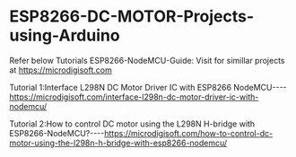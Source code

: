 # ESP8266-DC-MOTOR-Projects-using-Arduino
Refer below Tutorials ESP8266-NodeMCU-Guide: Visit for simillar projects at https://microdigisoft.com

Tutorial 1:Interface L298N DC Motor Driver IC with ESP8266 NodeMCU----https://microdigisoft.com/interface-l298n-dc-motor-driver-ic-with-nodemcu/

Tutorial 2:How to control DC motor using the L298N H-bridge with ESP8266-NodeMCU?----https://microdigisoft.com/how-to-control-dc-motor-using-the-l298n-h-bridge-with-esp8266-nodemcu/
